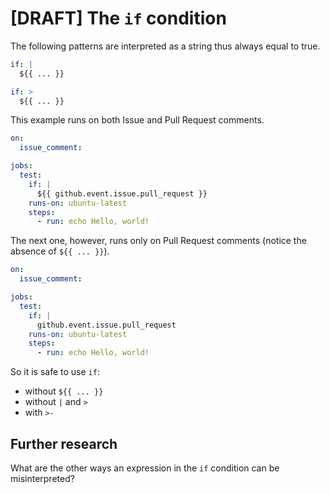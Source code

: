 # [DRAFT] The `if` condition

The following patterns are interpreted as a string thus always equal to true.

```yaml
if: |
  ${{ ... }}
```

```yaml
if: >
  ${{ ... }}
```

This example runs on both Issue and Pull Request comments.

```yaml
on:
  issue_comment:

jobs:
  test:
    if: |
      ${{ github.event.issue.pull_request }}
    runs-on: ubuntu-latest
    steps:
      - run: echo Hello, world!
```

The next one, however, runs only on Pull Request comments (notice the absence of `${{ ... }}`).

```yaml
on:
  issue_comment:

jobs:
  test:
    if: |
      github.event.issue.pull_request
    runs-on: ubuntu-latest
    steps:
      - run: echo Hello, world!
```

So it is safe to use `if`:

- without `${{ ... }}`
- without `|` and `>`
- with `>-`

## Further research

What are the other ways an expression in the `if` condition can be misinterpreted?
